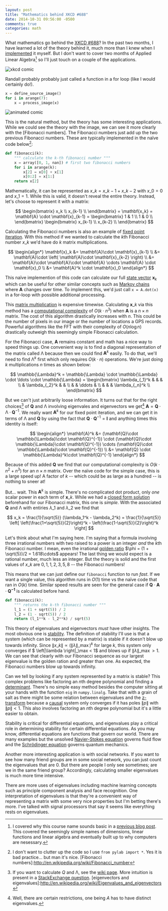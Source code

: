 ```yaml
---
layout: post
title: "Mathematics behind XKCD #688"
date: 2014-10-31 09:56:00 -0500
comments: true
categories: math
---
```


What mathematics go behind the [XKCD #688]? In the past two months, I have learned a lot of the theory behind it, much more than I knew when I [implemented] it myself. But I don't want to cover two months of Applied Linear Algebra[^course] so I'll just touch on a couple of the applications.

[^course]:I covered why this course name sounds basic in a [previous blog post]. This covered the seemingly simple names of dimensions, linear functions and linear algebra and eventually built up to why computers are nesessary.

[previous blog post]:http://scottsievert.github.io/blog/2014/07/31/common-mathematical-misconceptions/

<!--More-->

[XKCD #688]:http://xkcd.com/688/

![xkcd comic](http://imgs.xkcd.com/comics/self_description.png)

Randall probably probably just called a function in a for loop (like I would certainly do!).

```python
x = define_source_image()
for i in arange(7):
    x = process_image(x)
```

![animated comic](https://github.com/scottsievert/xkcd-688/raw/master/out.gif)

This is the natural method, but the theory has some interesting applications. While we could see the theory with the image, we can see it more clearly with the [Fibonacci numbers]. The Fibonacci numbers just add up the two previous Fibonacci numbers. These are typically implemented in the naïve code below[^code]:

[implemented]:https://github.com/scottsievert/xkcd-688

[^code]:I don't want to clutter up the code so I use `from pylab import *`. Yes it is bad practice... but man it's nice.
[Fibonacci numbers]:http://en.wikipedia.org/wiki/Fibonacci_number

```python
def fibonacci(k):
    """ calculate the k-th fibonacci number """
    x = array([0, 1, nan]) # first two fibonacci numbers
    for i in arange(k):
        x[2] = x[0] + x[1]
        x[0:2] = x[1:]
    return x[2]
```

Mathematically, it can be represented as $x\_k = x\_{k-1} + x\_{k-2}$ with $x\_0 = 0$ and $x\_1 = 1$. While this is valid, it doesn't reveal the entire theory. Instead, let's choose to represent it with a matrix:

$$
    \begin{bmatrix}
    x_k \\
    x_{k-1} \\
    \end{bmatrix}
    =
    \mathbf{x_k}
    =
    \mathbf{A} \cdot \mathbf{x}_{k-1}
    =
    \begin{bmatrix}
    1 & 1 \\
    1 & 0 \\
    \end{bmatrix}
    \begin{bmatrix}
    x_{k-1} \\
    x_{k-2} \\
    \end{bmatrix}
$$

Calculating the Fibonacci numbers is also an example of [fixed point iteration]. With this method if we wanted to calculate the $k$th Fibonacci number $x\_k$ we'd have do $k$ matrix multiplications. 

$$
    \begin{align*}
    \mathbf{x}_k &= \mathbf{A}\cdot \mathbf{x}_{k-1} \\ 
    &= \mathbf{A}\cdot \left( \mathbf{A}\cdot \mathbf{x}_{k-2} \right) \\
    &= \mathbf{A}\cdot \mathbf{A}\cdot \mathbf{A} \cdots \mathbf{A} \cdot \mathbf{x}_0 \\
    &= \mathbf{A}^k \cdot \mathbf{x}_0
    \end{align*}
$$

This naïve implemention of this code can calculate our full [state vector] $\mathbf{x}_k$ which can be useful for other similar concepts such as [Markov chains][mar] where $\mathbf{A}$ changes over time. To implement this, we'd just call `x = A.dot(x)` in a for-loop with possible additional processing.

[linear function]:https://en.wikipedia.org/wiki/Linear_function
[fixed point iteration]:https://en.wikipedia.org/wiki/Fixed_point_(mathematics)
[state vector]:https://en.wikipedia.org/wiki/State_space_representation
[mar]:https://en.wikipedia.org/wiki/Markov_chain

This [matrix multiplication] is expensive timewise. Calculating $\mathbf{x}\_k$ via this method has a [computational complexity] of $O(k\cdot n^3)$ when $\mathbf{A}$ is a $n \times n$ matrix. The cost of this algorithm drastically increases with $n$. This could be the number of pixels in our image or the number of locations a GPS records. Powerful algorithms like the FFT with their complexity of $O(n \log n)$ drastically outweigh this seemingly simple Fibonacci calculation.

[computational complexity]:https://en.wikipedia.org/wiki/Computational_complexity_theory

For the Fibonacci case, $\mathbf{A}$ remains constant and math has a nice way to speed things up. One convenient way is to find a diagonal representation of the matrix called $\mathbb{\Lambda}$ because then we could find $\mathbf{A}^k$ easily. To do that, we'll need to find $\mathbb{\mathbb{\Lambda}}^k$ first which only requires $O(k\cdot n)$ operations. We're just doing $k$ multiplications $n$ times as shown below:

[matrix multiplication]:http://en.wikipedia.org/wiki/Matrix_multiplication
[FFT]:https://en.wikipedia.org/wiki/Fast_Fourier_transform

$$
\mathbb{\Lambda}^k = 
\mathbb{\Lambda} \cdot \mathbb{\Lambda} \cdot \ldots \cdot \mathbb{\Lambda} =
 \begin{bmatrix}
   \lambda_{_1}^k    &                &        &                \\
                     & \lambda_{_2}^k &        &                \\
                     &                & \ddots &                \\
                     &                &        & \lambda_{_n}^k \\
 \end{bmatrix}
$$

But we can't just arbitrarily loose information. It turns out that for the right choices[^calculate] of $\mathbf{Q}$ and $\mathbb{\Lambda}$ involving eigenvales and eigenvectors we get[^limit] $\mathbf{A} = \mathbf{Q} \cdot\mathbb{\Lambda}\cdot \mathbf{Q}^{-1}$. We really want $\mathbf{A}^k$ for our fixed point iteration, and we can get it in terms of $\mathbb{\Lambda}$ and $\mathbf{Q}$ by using the fact that $\mathbf{Q}\cdot\mathbf{Q}^{-1} = \mathbf{I}$ and anything times this identity is itself:

$$
\begin{align*}
\mathbf{A}^k &= (\mathbf{Q}\cdot \mathbb{\Lambda}\cdot \mathbf{Q}^{-1}) \cdot (\mathbf{Q}\cdot \mathbb{\Lambda}\cdot \mathbf{Q}^{-1}) \cdots (\mathbf{Q}\cdot \mathbb{\Lambda}\cdot \mathbf{Q}^{-1}) \\
&= \mathbf{Q} \cdot \mathbb{\Lambda}^k\cdot \mathbf{Q}^{-1}
\end{align*}
$$ 

Because of this added $\mathbf{Q}$ we find that our computational complexity is $O(k\cdot n^2 + n^3)$ for an $n \times n$ matrix. Over the naïve code for the simple case, this is a large speed up! A factor of $k$ -- which could be as large as a hundred -- is nothing to sneer at!

[^limit]:Well, there are certain restrictions, one being $A$ has to have distinct eigenvalues.
[^calculate]:If you want to calculate $Q$ and $\mathbb{\Lambda}$, see the [wiki page](https://en.wikipedia.org/wiki/Eigenvalues_and_eigenvectors). More intuition is present in a [StackExchange question].
[eigenvectors and eigenvalues]:http://en.wikipedia.org/wiki/Eigenvalues_and_eigenvectors

But... wait. This $\mathbf{A}^k$ is simple. There's no complicated dot product, only *one* scalar power in each term of $\mathbf{x}\_k$. While we had a [closed form solution] beforehand for our Fibonacci matrix, this one is *simple*. With the associated $\mathbf{Q}$ and $\mathbb{\Lambda}$ with entiries $\lambda\_1$ and $\lambda\_2$ we find that

$$
x_k = \frac{1}{\sqrt{5}} (\lambda_1^k - \lambda_2^k) = 
\frac{1}{\sqrt{5}} \left[
    \left(\frac{1+\sqrt{5}}{2}\right)^k - \left(\frac{1-\sqrt{5}}{2}\right)^k
\right]
$$

Let's think about what I'm saying here. I'm saying that a formula involving three irrational numbers with two raised to a power is an integer *and* the $k$th Fibonacci number. I mean, even the irrational [golden ratio] $\phi = (1 + \sqrt{5})/2 = 1.618\cdots$ appears! The last thing we would expect is a rational number, much less an integer. But the theory is solid and the first values of $x\_k$ are $0, 1, 1, 2, 3, 5, 8$ -- the Fibonacci numbers!

[golden ratio]:https://en.wikipedia.org/wiki/Golden_ratio

This means that we can just define our `fibonacci` function to run *fast*. If we want a single value, this algorithm runs in $O(1)$ time vs the naïve code that ran in $O(k)$ time. Similar speed results are seen for the general case if $\mathbf{Q} \cdot \mathbf{A}\cdot \mathbf{Q^{-1}}$ is calculated before hand.

```python
def fibonacci(k):
    """ returns the k-th fibonacci number """
    l_1 = (1 + sqrt(5)) / 2
    l_2 = (1 - sqrt(5)) / 2
    return (l_1**k - l_2**k) / sqrt(5)
```

This theory of eigenvalues and eigenvectors *must* have other insights. The most obvious one is [stability]. The definition of stability I'll use is that a system (which can be represented by a matrix) is stable if it doesn't blow up towards infinity. Since $\left\|x\_k\right\| \propto \left(\left\|\lambda\right\|\_\max\right)^k$ for large $k$, this system only converges if $ \left\|\lambda \right\|\_\max < 1$ and blows up if $\left\| \lambda \right\|\_\max > 1$. We can see that clearly with our Fibonacci sequence as our largest eigenvalue is the golden ration and greater than one. As expected, the Fibonacci numbers blow up towards infinity.

Can we tell by looking if any system represented by a matrix is stable? This complex problems like factoring an $n$th degree polynomial and finding a [determinant]. There's no simple easy method besides the computer sitting at your hands with the function `eig` in `numpy.linalg`. Take that with a grain of salt as there might be some relation between eigenvalues and the [z-transform] because a [causal] system only converges if it has poles $\left\|p\right\|$ with $\left\|p\right\| < 1$. This also involves factoring an $n$th degree polynomial but it's a little easier to obtain.

[determinant]:https://en.wikipedia.org/wiki/Determinant

[causal]:https://en.wikipedia.org/wiki/Causality
[z-transform]:https://en.wikipedia.org/wiki/Z-transform

[stability]:https://en.wikipedia.org/wiki/Linear_stability
[non-contractive map]:https://en.wikipedia.org/wiki/Contraction_mapping

[^complex]:But eigenvalues can be complex -- having $\mathbb{\Lambda}=1$ is not nearly the only case where $\|\mathbb{\Lambda}\|=1$.

Stability is critical for differential equations, and eigenvalues play a critical role in determining stability for certain differential equations. As you may know, differential equations are functions that govern our world. There are many examples but the unsolved [Navier-Stokes equation] governs fluid flow and the [Schrödinger equation] governs quantum mechanics.


[Schrödinger equation]:https://en.wikipedia.org/wiki/Schr%C3%B6dinger_equation
[Navier-Stokes equation]:https://en.wikipedia.org/wiki/Navier%E2%80%93Stokes_equations

Another more interesting application is with social networks. If you want to see how many friend groups are in some social network, you can just count the eigenvalues that are 0. But there are people I only see sometimes; are we in the same friend group? Accordingly, calculating smaller eigenvalues is much more time intensive.

There are more uses of eigenvalues including machine learning concepts such as principle component analysis and face recognition. One interpretation of eigenvalues is that they're a convenient way of representing a matrix with some very nice properties but I'm betting there's more. I've talked with signal processors that say it seems like everything rests on eigenvalues.

[closed form solution]:https://en.wikipedia.org/wiki/Closed-form_expression
[StackExchange question]:http://math.stackexchange.com/questions/36815/a-simple-explanation-of-eigenvectors-and-eigenvalues-with-big-picture-ideas-of

[^theory]:If you need a primer, check out my [previous blog post].

